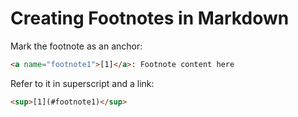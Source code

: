 # Creating Footnotes in Markdown

Mark the footnote as an anchor:

```html
<a name="footnote1">[1]</a>: Footnote content here
```

Refer to it in superscript and a link:

```html
<sup>[1](#footnote1)</sup>
```
